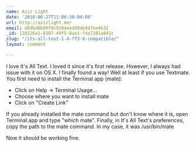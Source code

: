 ```yaml
---
name: Aziz Light
date: '2010-06-27T11:06:30-04:00'
url: http://azizlight.me/
email: d69bd6b89f0c9204eed89de9d7ee4632
_id: 128226a1-8107-49f5-8ae1-f4a7281a641c
slug: "/its-all-text-1-4-ff3-6-compatible/"
layout: comment

---
```


I love It's All Text. I loved it since it's first release. However, I always had issue with it on OS X. I finally found a way! Well at least if you use Textmate. You first need to install the Terminal app (mate):

- Click on Help -&gt; Terminal Usage...
- Choose where you want to install mate
- Click on "Create Link"

If you already installed the mate command but don't know where it is, open Terminal.app and type "which mate". Finally, in It's All Text's preferences, copy the path to the mate command. In my case, it was /usr/bin/mate

Now it should be working fine.

